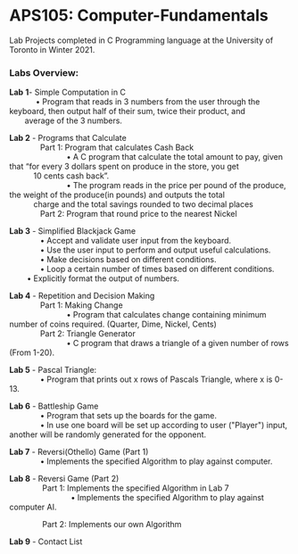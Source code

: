 # APS105: Computer-Fundamentals
Lab Projects completed in C Programming language at the University of Toronto in Winter 2021.

### **Labs Overview:**
**Lab** **1**- Simple Computation in C\
&nbsp; &nbsp; &nbsp; &nbsp; &nbsp; &nbsp; • Program that reads in 3 numbers from the user through the keyboard, then output half of their sum, twice their product, and &nbsp; &nbsp; &nbsp; &nbsp; &nbsp; &nbsp; &nbsp; &nbsp; &nbsp; &nbsp; &nbsp; &nbsp; &nbsp; &nbsp;average of the 3 numbers.


**Lab 2** - Programs that Calculate\
&nbsp; &nbsp; &nbsp; &nbsp; &nbsp; &nbsp; &nbsp; Part 1: Program that calculates Cash Back\
&nbsp; &nbsp; &nbsp; &nbsp; &nbsp; &nbsp; &nbsp; &nbsp; &nbsp; &nbsp; &nbsp; &nbsp; &nbsp; • A C program that calculate the total amount to pay, given that “for every 3 dollars spent on produce in the store, you get &nbsp; &nbsp; &nbsp; &nbsp; &nbsp; &nbsp; &nbsp; &nbsp;&nbsp; &nbsp; &nbsp; &nbsp; &nbsp; &nbsp; &nbsp; &nbsp;&nbsp; &nbsp; 10 cents cash back”.\
&nbsp; &nbsp; &nbsp; &nbsp; &nbsp; &nbsp; &nbsp; &nbsp; &nbsp; &nbsp; &nbsp; &nbsp; &nbsp; • The program reads in the price per pound of the produce, the weight of the produce(in pounds) and outputs the total &nbsp; &nbsp; &nbsp; &nbsp; &nbsp; &nbsp; &nbsp; &nbsp; &nbsp; &nbsp; &nbsp; &nbsp; &nbsp; &nbsp; &nbsp; &nbsp; &nbsp; &nbsp; &nbsp; &nbsp;charge and the total savings rounded to two decimal places
&nbsp; &nbsp; &nbsp; &nbsp; &nbsp; &nbsp; &nbsp; &nbsp;\
&nbsp; &nbsp; &nbsp; &nbsp; &nbsp; &nbsp; &nbsp; Part 2: Program that round price to the nearest Nickel


**Lab 3** - Simplified Blackjack Game\
&nbsp; &nbsp; &nbsp; &nbsp; &nbsp; &nbsp; &nbsp; • Accept and validate user input from the keyboard.\
&nbsp; &nbsp; &nbsp; &nbsp; &nbsp; &nbsp; &nbsp; • Use the user input to perform and output useful calculations.\
&nbsp; &nbsp; &nbsp; &nbsp; &nbsp; &nbsp; &nbsp; • Make decisions based on different conditions.\
&nbsp; &nbsp; &nbsp; &nbsp; &nbsp; &nbsp; &nbsp; • Loop a certain number of times based on different conditions.
&nbsp; &nbsp; &nbsp; &nbsp; &nbsp; &nbsp; &nbsp; • Explicitly format the output of numbers.


**Lab 4** - Repetition and Decision Making\
&nbsp; &nbsp; &nbsp; &nbsp; &nbsp; &nbsp; &nbsp; Part 1: Making Change\
&nbsp; &nbsp; &nbsp; &nbsp; &nbsp; &nbsp; &nbsp; &nbsp; &nbsp; &nbsp; &nbsp; &nbsp; &nbsp; • Program that calculates change containing minimum number of coins required. (Quarter, Dime, Nickel, Cents)\
&nbsp; &nbsp; &nbsp; &nbsp; &nbsp; &nbsp; &nbsp; Part 2: Triangle Generator\
&nbsp; &nbsp; &nbsp; &nbsp; &nbsp; &nbsp; &nbsp; &nbsp; &nbsp; &nbsp; &nbsp; &nbsp; &nbsp; • C program that draws a triangle of a given number of rows (From 1-20).
       
       
**Lab 5** - Pascal Triangle:\
&nbsp; &nbsp; &nbsp; &nbsp; &nbsp; &nbsp; &nbsp; • Program that prints out x rows of Pascals Triangle, where x is 0-13.


**Lab 6** - Battleship Game\
&nbsp; &nbsp; &nbsp; &nbsp; &nbsp; &nbsp; &nbsp; • Program that sets up the boards for the game.\
&nbsp; &nbsp; &nbsp; &nbsp; &nbsp; &nbsp; &nbsp; • In use one board will be set up according to user ("Player") input, another will be randomly generated for the opponent.


**Lab 7** - Reversi(Othello) Game (Part 1)\
&nbsp; &nbsp; &nbsp; &nbsp; &nbsp; &nbsp; &nbsp; • Implements the specified Algorithm to play against computer.


**Lab 8** - Reversi Game (Part 2)\
&nbsp; &nbsp; &nbsp; &nbsp; &nbsp; &nbsp; &nbsp; &nbsp;Part 1: Implements the specified Algorithm in Lab 7\
&nbsp; &nbsp; &nbsp; &nbsp; &nbsp; &nbsp; &nbsp; &nbsp; &nbsp; &nbsp; &nbsp; &nbsp; &nbsp; &nbsp; • Implements the specified Algorithm to play against computer AI.

&nbsp; &nbsp; &nbsp; &nbsp; &nbsp; &nbsp; &nbsp; &nbsp;Part 2: Implements our own Algorithm
      
      
**Lab 9** - Contact List

